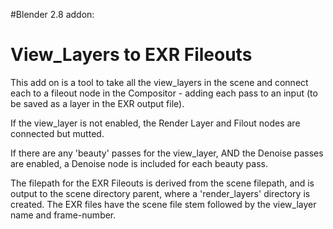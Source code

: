 #Blender 2.8 addon:
# View_Layers to EXR Fileouts

This add on is a tool to take all the view_layers in the scene and connect each to a fileout node in the Compositor - adding each pass to an input (to be saved as a layer in the EXR output file).

If the view_layer is not enabled, the Render Layer and Filout nodes are connected but mutted.

If there are any 'beauty' passes for the view_layer, AND the Denoise passes are enabled, a Denoise node is included for each beauty pass.

The filepath for the EXR Fileouts is derived from the scene filepath, and is output to the scene directory parent, where a 'render_layers' directory is created. The EXR files have the scene file stem followed by the view_layer name and frame-number.


